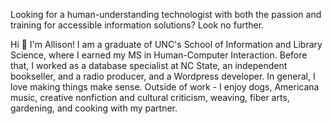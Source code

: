 Looking for a human-understanding technologist with both the passion and training for accessible information solutions? Look no further.

Hi 👋 I'm Allison! I am a graduate of UNC's School of Information and Library Science, where I earned my MS in Human-Computer Interaction. Before that, I worked as a database specialist at NC State, an independent bookseller, and a radio producer, and a Wordpress developer. In general, I love making things make sense. Outside of work - I enjoy dogs, Americana music, creative nonfiction and cultural criticism, weaving, fiber arts, gardening, and cooking with my partner.
